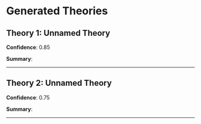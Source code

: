 # Generated Theories

## Theory 1: Unnamed Theory

**Confidence**: 0.85

**Summary**: 

---

## Theory 2: Unnamed Theory

**Confidence**: 0.75

**Summary**: 

---

